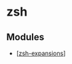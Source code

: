 zsh
===

Modules
---

- [[zsh-expansions]]

[//begin]: # "Autogenerated link references for markdown compatibility"
[zsh-expansions]: zsh-expansions.md "zsh expansions"
[//end]: # "Autogenerated link references"